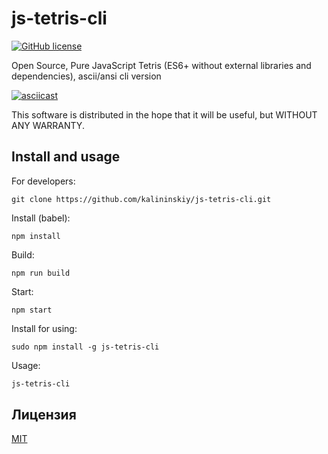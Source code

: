 # js-tetris-cli

[![GitHub license](https://img.shields.io/github/license/kalininskiy/bin2wav.svg?style=plastic)](https://github.com/kalininskiy/bin2wav/blob/master/LICENSE)

Open Source, Pure JavaScript Tetris (ES6+ without external libraries and dependencies), ascii/ansi cli version

[![asciicast](https://asciinema.org/a/254696.svg)](https://asciinema.org/a/254696)

This software is distributed in the hope that it will be useful, but WITHOUT ANY WARRANTY.

## Install and usage

For developers:

	git clone https://github.com/kalininskiy/js-tetris-cli.git

Install (babel):

	npm install

Build:

	npm run build

Start:

	npm start

Install for using:

	sudo npm install -g js-tetris-cli

Usage:

```bash
js-tetris-cli

```

## Лицензия

[MIT](https://github.com/kalininskiy/bin2wav/blob/master/LICENSE)

